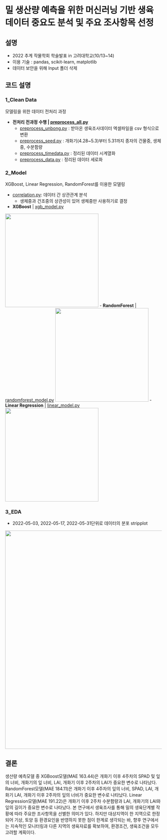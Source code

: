 # 밀 생산량 예측을 위한 머신러닝 기반 생육 데이터 중요도 분석 및 주요 조사항목 선정

## 설명
- 2022 추계 작물학회 학술발표 in 고려대학교(10/13~14) 
- 이용 기술 : pandas, scikit-learn, matplotlib
- 데이터 보안을 위해 Input 폴더 삭제

## 코드 설명
### 1_Clean Data
모델링을 위한 데이터 전처리 과정
-  <strong>전처리 전과정 수행 | <a href="https://github.com/riverallzero/Wheat_unbong/blob/main/1_Clean%20Data/preprocess_all.py">preprocess_all.py</a></strong> 
    * <a href="https://github.com/riverallzero/Wheat_unbong/blob/main/1_Clean%20Data/preprocess_unbong.py">preprocess_unbong.py</a>
  : 받아온 생육조사데이터 엑셀파일을 csv 형식으로 변환
    * <a href="https://github.com/riverallzero/Wheat_unbong/blob/main/1_Clean%20Data/preprocess_seed.py">preprocess_seed.py</a>
  : 개화기(4.28~5.3)부터 5.31까지 종자의 건물중, 생체중, 수분함량
    * <a href="https://github.com/riverallzero/Wheat_unbong/blob/main/1_Clean%20Data/preprocess_timedata.py">preprocess_timedata.py</a>
  : 정리된 데이터 시계열화
    * <a href="https://github.com/riverallzero/Wheat_unbong/blob/main/1_Clean%20Data/preprocess_data.py">preprocess_data.py</a>
  : 정리된 데이터 세로화
  
### 2_Model
XGBoost, Linear Regression, RandomForest를 이용한 모델링
- <a href="https://github.com/riverallzero/Wheat_unbong/blob/main/2_Model/correlation.py">correlation.py</a>: 데이터 간 상관관계 분석
    * 생체중과 건조중의 상관성이 있어 생체중만 사용하기로 결정
- <strong>XGBoost</strong> | <a href="https://github.com/riverallzero/Wheat_unbong/blob/main/2_Model/correlation.py">xgb_model.py</a>
<img src="https://user-images.githubusercontent.com/93754504/197714758-2399a576-b9ca-499f-8493-997ee0e270c2.png" width="300px">
- <strong>RandomForest</strong> | <a href="https://github.com/riverallzero/Wheat_unbong/blob/main/2_Model/randomforest_model.py">randomforest_model.py</a>
<img src="https://user-images.githubusercontent.com/93754504/197716144-3a4288de-9e02-4b00-8310-02c1d0a52839.png" width="300px">
- <strong>Linear Regression</strong> | <a href="https://github.com/riverallzero/Wheat_unbong/blob/main/2_Model/linear_model.py">linear_model.py</a>
<img src="https://user-images.githubusercontent.com/93754504/197717934-ddaea639-e146-496e-bdfa-e8e0154806a1.png" width="300px">

### 3_EDA
- 2022-05-03, 2022-05-17, 2022-05-31단위로 데이터의 분포 stripplot
<img src="https://user-images.githubusercontent.com/93754504/197717026-f49e0d78-7a3e-493c-9cf0-85c9b94695ca.png" width="700px">

## 결론
생산량 예측모델 중 XGBoost모델(MAE 163.44)은 개화기 이후 4주차의 SPAD 및 잎의 너비, 개화기의 잎 너비, LAI, 개화기 이후 2주차의 LAI가 중요한 변수로 나타났다. RandomForest모델(MAE 184.11)은 개화기 이후 4주차의 잎의 너비, SPAD, LAI, 개화기 LAI, 개화기 이후 2주차의 잎의 너비가 중요한 변수로 나타났다. Linear Regression모델(MAE 191.22)은 개화기 이후 2주차 수분함량과 LAI, 개화기의 LAI와 잎의 길이가 중요한 변수로 나타났다. 본 연구에서 생육조사를 통해 밀의 생육단계별 작황에 따라 주요한 조사항목을 선별한 의미가 있다. 하지만 대상지역이 한 지역으로 한정되어 기상, 토양 등 환경요인을 반영하지 못한 점이 한계로 생각되는 바, 향후 연구에서는 지속적인 모니터링과 다른 지역의 생육자료를 확보하여, 환경조건, 생육조건을 모두 고려할 계획이다.
